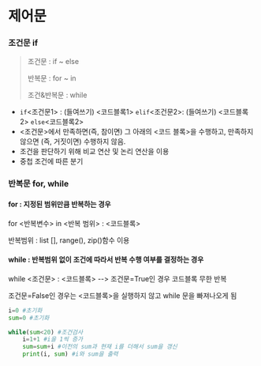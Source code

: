 # 제어문

### 조건문 if

> 조건문 : if ~ else
>
> 반복문 : for ~ in
>
> 조건&반복문 : while 

- `if`<조건문1> :
  (들여쓰기) <코드블록1>
  `elif`<조건문2>:
  (들여쓰기) <코드블록2>
  `else`<코드블록2>
- <조건문>에서 만족하면(즉, 참이면) 그 아래의 <코드 블록>을 수행하고, 만족하지 않으면
  (즉, 거짓이면) 수행하지 않음. 
- 조건을 판단하기 위해 비교 연산 및 논리 연산을 이용 
- 중첩 조건에 따른 분기 

### 반복문 for, while

#### for : 지정된 범위만큼 반복하는 경우

for <반복변수> in <반복 범위> : <코드블록>

반복범위 : list [], range(), zip()함수 이용

#### while : 반복범위 없이 조건에 따라서 반복 수행 여부를 결정하는 경우

while <조건문> :  <코드블록> --> 조건문=True인 경우 코드블록 무한 반복 

조건문=False인 경우는 <코드블록>을 실행하지 않고 while 문을 빠져나오게 됨

```python
i=0 #초기화
sum=0 #초기화

while(sum<20) #조건검사
	i=1+1 #i을 1씩 증가
	sum=sum+i #이전의 sum과 현재 i를 더해서 sum을 갱신
	print(i, sum) #i와 sum을 출력 
```





